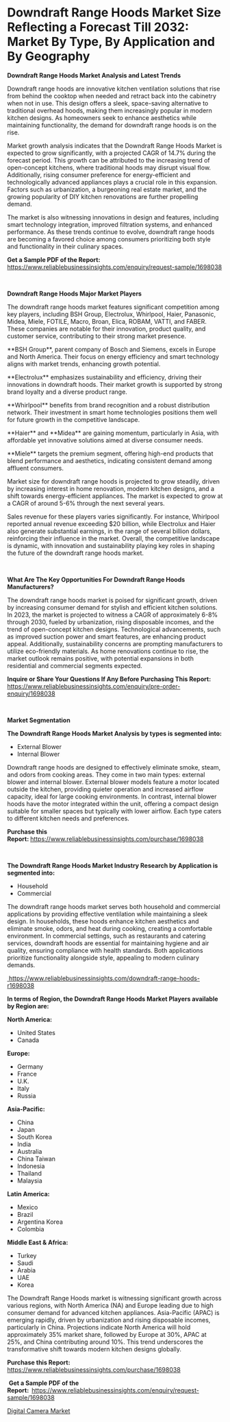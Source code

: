 <p><h1>Downdraft Range Hoods Market Size Reflecting a Forecast Till 2032: Market By Type, By Application and By Geography</h1></p><p><strong>Downdraft Range Hoods Market Analysis and Latest Trends</strong></p>
<p><p>Downdraft range hoods are innovative kitchen ventilation solutions that rise from behind the cooktop when needed and retract back into the cabinetry when not in use. This design offers a sleek, space-saving alternative to traditional overhead hoods, making them increasingly popular in modern kitchen designs. As homeowners seek to enhance aesthetics while maintaining functionality, the demand for downdraft range hoods is on the rise.</p><p>Market growth analysis indicates that the Downdraft Range Hoods Market is expected to grow significantly, with a projected CAGR of 14.7% during the forecast period. This growth can be attributed to the increasing trend of open-concept kitchens, where traditional hoods may disrupt visual flow. Additionally, rising consumer preference for energy-efficient and technologically advanced appliances plays a crucial role in this expansion. Factors such as urbanization, a burgeoning real estate market, and the growing popularity of DIY kitchen renovations are further propelling demand. </p><p>The market is also witnessing innovations in design and features, including smart technology integration, improved filtration systems, and enhanced performance. As these trends continue to evolve, downdraft range hoods are becoming a favored choice among consumers prioritizing both style and functionality in their culinary spaces.</p></p>
<p><strong>Get a Sample PDF of the Report:&nbsp;</strong> <a href="https://www.reliablebusinessinsights.com/enquiry/request-sample/1698038?utm_campaign=2142&utm_medium=2&utm_source=Github&utm_content=ia&utm_term=07022025&utm_id=downdraft-range-hoods">https://www.reliablebusinessinsights.com/enquiry/request-sample/1698038</a></p>
<p>&nbsp;</p>
<p><strong>Downdraft Range Hoods Major Market Players</strong></p>
<p><p>The downdraft range hoods market features significant competition among key players, including BSH Group, Electrolux, Whirlpool, Haier, Panasonic, Midea, Miele, FOTILE, Macro, Broan, Elica, ROBAM, VATTI, and FABER. These companies are notable for their innovation, product quality, and customer service, contributing to their strong market presence.</p><p>**BSH Group**, parent company of Bosch and Siemens, excels in Europe and North America. Their focus on energy efficiency and smart technology aligns with market trends, enhancing growth potential. </p><p>**Electrolux** emphasizes sustainability and efficiency, driving their innovations in downdraft hoods. Their market growth is supported by strong brand loyalty and a diverse product range. </p><p>**Whirlpool** benefits from brand recognition and a robust distribution network. Their investment in smart home technologies positions them well for future growth in the competitive landscape.</p><p>**Haier** and **Midea** are gaining momentum, particularly in Asia, with affordable yet innovative solutions aimed at diverse consumer needs. </p><p>**Miele** targets the premium segment, offering high-end products that blend performance and aesthetics, indicating consistent demand among affluent consumers.</p><p>Market size for downdraft range hoods is projected to grow steadily, driven by increasing interest in home renovation, modern kitchen designs, and a shift towards energy-efficient appliances. The market is expected to grow at a CAGR of around 5-6% through the next several years.</p><p>Sales revenue for these players varies significantly. For instance, Whirlpool reported annual revenue exceeding $20 billion, while Electrolux and Haier also generate substantial earnings, in the range of several billion dollars, reinforcing their influence in the market. Overall, the competitive landscape is dynamic, with innovation and sustainability playing key roles in shaping the future of the downdraft range hoods market.</p></p>
<p>&nbsp;</p>
<p><strong>What Are The Key Opportunities For Downdraft Range Hoods Manufacturers?</strong></p>
<p><p>The downdraft range hoods market is poised for significant growth, driven by increasing consumer demand for stylish and efficient kitchen solutions. In 2023, the market is projected to witness a CAGR of approximately 6-8% through 2030, fueled by urbanization, rising disposable incomes, and the trend of open-concept kitchen designs. Technological advancements, such as improved suction power and smart features, are enhancing product appeal. Additionally, sustainability concerns are prompting manufacturers to utilize eco-friendly materials. As home renovations continue to rise, the market outlook remains positive, with potential expansions in both residential and commercial segments expected.</p></p>
<p><strong>Inquire or Share Your Questions If Any Before Purchasing This Report:</strong> <a href="https://www.reliablebusinessinsights.com/enquiry/pre-order-enquiry/1698038?utm_campaign=2142&utm_medium=2&utm_source=Github&utm_content=ia&utm_term=07022025&utm_id=downdraft-range-hoods">https://www.reliablebusinessinsights.com/enquiry/pre-order-enquiry/1698038</a></p>
<p>&nbsp;</p>
<p><strong>Market Segmentation</strong></p>
<p><strong>The Downdraft Range Hoods Market Analysis by types is segmented into:</strong></p>
<p><ul><li>External Blower</li><li>Internal Blower</li></ul></p>
<p><p>Downdraft range hoods are designed to effectively eliminate smoke, steam, and odors from cooking areas. They come in two main types: external blower and internal blower. External blower models feature a motor located outside the kitchen, providing quieter operation and increased airflow capacity, ideal for large cooking environments. In contrast, internal blower hoods have the motor integrated within the unit, offering a compact design suitable for smaller spaces but typically with lower airflow. Each type caters to different kitchen needs and preferences.</p></p>
<p><strong>Purchase this Report:&nbsp;</strong><a href="https://www.reliablebusinessinsights.com/purchase/1698038?utm_campaign=2142&utm_medium=2&utm_source=Github&utm_content=ia&utm_term=07022025&utm_id=downdraft-range-hoods">https://www.reliablebusinessinsights.com/purchase/1698038</a></p>
<p>&nbsp;</p>
<p><strong>The Downdraft Range Hoods Market Industry Research by Application is segmented into:</strong></p>
<p><ul><li>Household</li><li>Commercial</li></ul></p>
<p><p>The downdraft range hoods market serves both household and commercial applications by providing effective ventilation while maintaining a sleek design. In households, these hoods enhance kitchen aesthetics and eliminate smoke, odors, and heat during cooking, creating a comfortable environment. In commercial settings, such as restaurants and catering services, downdraft hoods are essential for maintaining hygiene and air quality, ensuring compliance with health standards. Both applications prioritize functionality alongside style, appealing to modern culinary demands.</p></p>
<p><a href="https://www.reliablebusinessinsights.com/downdraft-range-hoods-r1698038?utm_campaign=2142&utm_medium=2&utm_source=Github&utm_content=ia&utm_term=07022025&utm_id=downdraft-range-hoods">&nbsp;https://www.reliablebusinessinsights.com/downdraft-range-hoods-r1698038</a></p>
<p><strong>In terms of Region, the Downdraft Range Hoods Market Players available by Region are:</strong></p>
<p>
    <p> <strong> North America: </strong>
        <ul>
            <li>United States</li>
            <li>Canada</li>
        </ul>
        </p> 
    <p> <strong> Europe: </strong>
        <ul>
            <li>Germany</li>
            <li>France</li>
            <li>U.K.</li>
            <li>Italy</li>
            <li>Russia</li>
        </ul>
        </p> 
    <p> <strong> Asia-Pacific: </strong>
        <ul>
            <li>China</li>
            <li>Japan</li>
            <li>South Korea</li>
            <li>India</li>
            <li>Australia</li>
            <li>China Taiwan</li>
            <li>Indonesia</li>
            <li>Thailand</li>
            <li>Malaysia</li>
        </ul>
        </p> 
    <p> <strong> Latin America: </strong>
        <ul>
            <li>Mexico</li>
            <li>Brazil</li>
            <li>Argentina Korea</li>
            <li>Colombia</li>
        </ul>
        </p> 
    <p> <strong> Middle East & Africa: </strong>
        <ul>
            <li>Turkey</li>
            <li>Saudi</li>
            <li>Arabia</li>
            <li>UAE</li>
            <li>Korea</li>
        </ul>
    </p>
    </p>
<p><p>The Downdraft Range Hoods market is witnessing significant growth across various regions, with North America (NA) and Europe leading due to high consumer demand for advanced kitchen appliances. Asia-Pacific (APAC) is emerging rapidly, driven by urbanization and rising disposable incomes, particularly in China. Projections indicate North America will hold approximately 35% market share, followed by Europe at 30%, APAC at 25%, and China contributing around 10%. This trend underscores the transformative shift towards modern kitchen designs globally.</p></p>
<p><strong>Purchase this Report: </strong><a href="https://www.reliablebusinessinsights.com/purchase/1698038?utm_campaign=2142&utm_medium=2&utm_source=Github&utm_content=ia&utm_term=07022025&utm_id=downdraft-range-hoods">https://www.reliablebusinessinsights.com/purchase/1698038</a></p>
<p>&nbsp;<strong>Get a Sample PDF of the Report:&nbsp;&nbsp;</strong><a href="https://www.reliablebusinessinsights.com/enquiry/request-sample/1698038?utm_campaign=2142&utm_medium=2&utm_source=Github&utm_content=ia&utm_term=07022025&utm_id=downdraft-range-hoods">https://www.reliablebusinessinsights.com/enquiry/request-sample/1698038</a></p>
<p><strong></strong></p>
<p><p><a href="https://github.com/FosterFahey91/Market-Research-Report-List-1/blob/main/digital-camera-market.md?utm_campaign=2142&utm_medium=2&utm_source=Github&utm_content=ia&utm_term=07022025&utm_id=downdraft-range-hoods">Digital Camera Market</a></p></p>